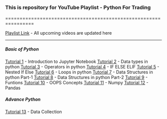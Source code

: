 ### This is repository for YouTube Playlist - Python For Trading

================================================================

[Playlist Link](https://www.youtube.com/playlist?list=PLwKGIk9968e22wlEo2NEg7mRZRcNalDD3) - All upcoming videos are updated here

---
##### Basic of Python
[Tutorial 1](https://youtu.be/DFPbEg6YtNg) - Introduction to Jupyter Notebook
[Tutorial 2](https://youtu.be/5r0neBXPzAA) - Data types in python
[Tutorial 3](https://youtu.be/hJBqanVXO3k) - Operators in python
[Tutorial 4](https://youtu.be/TxUs4JrbWm0) - IF ELSE ELIF
[Tutorial 5](https://youtu.be/YgK_76ZTGes) - Nested If Else 
[Tutorial 6](https://youtu.be/z1i2nXQgeOM) - Loops in python
[Tutorial 7](https://youtu.be/7qU5LEDyGXI) - Data Structures in python Part-1
[Tutorial 8](https://youtu.be/eCAY0EFRoeU) - Data Structures in python Part-2
[Tutorial 9](https://youtu.be/bFJaFEnO2Zk) - Funtions
[Tutorial 10](https://youtu.be/fcrwdAOaweI) - OOPS Concepts
[Tutorial 11](https://youtu.be/c5Xouk_Q6Fo) - Numpy
[Tutorial 12](https://youtu.be/e9wg11lt6ns) - Pandas

##### Advance Python
[Tutorial 13](https://youtu.be/BF1uO9YQW78) - Data Collection
